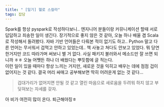 ```yaml
---
title: " [일기] 헬로 스칼라"
tags: 잡담
---
```


Spark를 항상 pyspark로 작성하다보니.. 엔지니어 분들이랑 커뮤니케이션 할때 서로 답답하고 죄송한 일이 생긴다. 장기적으로 좋지 않은 것 같아, 오늘 하나 배울 겸 Scala로 작성해서 돌려봤다. 자바 기반 언어들은 다뤄본 적이 없기도 하고.. Python 말고 다른 언어는 무서워서 겁먹고 안하고 있었는데.. 책 사놓고 쳐다도 안보고 있었다. 뭐 당연한거지만 코드 따라가며 써보니 별 거 없다. 사실 패키지 불러와서 메소드만 잘 쓰면 되니까 ㅎㅎ 오늘 어쨋든 하나 더 배웠다는 뿌듯함에 글 적는다. <br>
이런 일이 있을 때마다 항상 느끼는 거지만, 새로운 것을 익히고 배우는 데에 점점 겁이 없어지는 것 같다. 결국 머리 싸매고 공부해보면 딱히 어려운게 없는 것 같다...
>  겁대가리가 없어지면 안될 것 같고 열린 마음으로 새로움을 두려워 하지 않고 부딪혀보는 자세를 갖자.

아 비가 여전히 많이 온다. 퇴근해야징ㅎ
